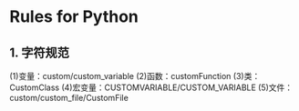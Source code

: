 # Rules for Python

## 1. 字符规范
(1)变量：custom/custom_variable
(2)函数：customFunction
(3)类：CustomClass
(4)宏变量：CUSTOMVARIABLE/CUSTOM_VARIABLE
(5)文件：custom/custom_file/CustomFile